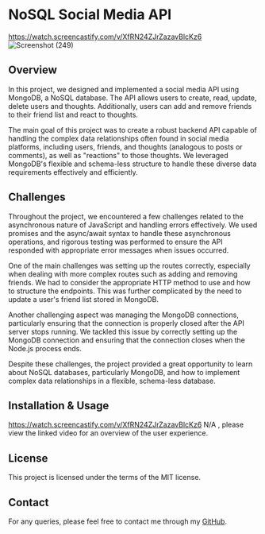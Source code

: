

# NoSQL Social Media API
https://watch.screencastify.com/v/XfRN24ZJrZazavBlcKz6
![Screenshot (249)](https://github.com/Jlevbury/noSQL-api/assets/125767916/bdb6dd0b-cf1e-47d0-8df1-7eba58d3e0fc)

## Overview

In this project, we designed and implemented a social media API using MongoDB, a NoSQL database. The API allows users to create, read, update, delete users and thoughts. Additionally, users can add and remove friends to their friend list and react to thoughts.

The main goal of this project was to create a robust backend API capable of handling the complex data relationships often found in social media platforms, including users, friends, and thoughts (analogous to posts or comments), as well as "reactions" to those thoughts. We leveraged MongoDB's flexible and schema-less structure to handle these diverse data requirements effectively and efficiently.

## Challenges

Throughout the project, we encountered a few challenges related to the asynchronous nature of JavaScript and handling errors effectively. We used promises and the async/await syntax to handle these asynchronous operations, and rigorous testing was performed to ensure the API responded with appropriate error messages when issues occurred.

One of the main challenges was setting up the routes correctly, especially when dealing with more complex routes such as adding and removing friends. We had to consider the appropriate HTTP method to use and how to structure the endpoints. This was further complicated by the need to update a user's friend list stored in MongoDB.

Another challenging aspect was managing the MongoDB connections, particularly ensuring that the connection is properly closed after the API server stops running. We tackled this issue by correctly setting up the MongoDB connection and ensuring that the connection closes when the Node.js process ends.

Despite these challenges, the project provided a great opportunity to learn about NoSQL databases, particularly MongoDB, and how to implement complex data relationships in a flexible, schema-less database.

## Installation & Usage
https://watch.screencastify.com/v/XfRN24ZJrZazavBlcKz6
N/A , please view the linked video for an overview of the user experience.

## License

This project is licensed under the terms of the MIT license.

## Contact

For any queries, please feel free to contact me through my [GitHub](https://github.com/Jlevbury).


